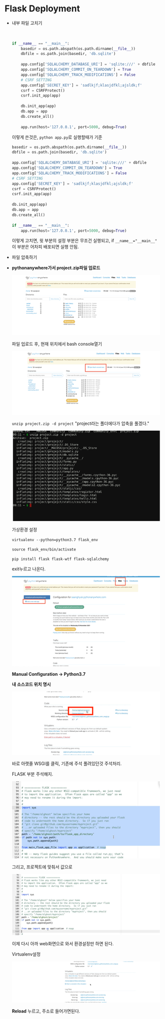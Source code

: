 # Flask Deployment

- 내부 파일 고치기 

  ```python
  
  
  if __name__ == "__main__":
      basedir = os.path.abspath(os.path.dirname(__file__))
      dbfile = os.path.join(basedir, 'db.sqlite')
  
      app.config['SQLALCHEMY_DATABASE_URI'] = 'sqlite:///' + dbfile
      app.config['SQLALCHEMY_COMMIT_ON_TEARDOWN'] = True
      app.config['SQLALCHEMY_TRACK_MODIFICATIONS'] = False
      # CSRF SETTING
      app.config['SECRET_KEY'] = 'sadlkjf;klasjdfkl;ajsldk;f'
      csrf = CSRFProtect()
      csrf.init_app(app)
  
      db.init_app(app)
      db.app = app
      db.create_all()
  
      app.run(host='127.0.0.1', port=5000, debug=True)
  
  ```

  이렇게 쓴것은, `python app.py`로 실행할때가 기준

  ```python
  basedir = os.path.abspath(os.path.dirname(__file__))
  dbfile = os.path.join(basedir, 'db.sqlite')
  
  app.config['SQLALCHEMY_DATABASE_URI'] = 'sqlite:///' + dbfile
  app.config['SQLALCHEMY_COMMIT_ON_TEARDOWN'] = True
  app.config['SQLALCHEMY_TRACK_MODIFICATIONS'] = False
  # CSRF SETTING
  app.config['SECRET_KEY'] = 'sadlkjf;klasjdfkl;ajsldk;f'
  csrf = CSRFProtect()
  csrf.init_app(app)
  
  db.init_app(app)
  db.app = app
  db.create_all()
  
  if __name__ == "__main__":
      app.run(host='127.0.0.1', port=5000, debug=True)
  
  ```

  이렇게 고치면, 윗 부분의 설정 부분은 무조건 실행되고, if `__name__="__main__"` 이 부분은 어차피 배포되면 실행 안됨. 

- 파일 압축하기 

- **pythonanywhere가서 project.zip파일 업로드**

  ![1_2](./source/1_2.png)

  파일 업로드 후, 현재 위치에서 bash console열기 

  ![1_2](./source/1_3.png)

  `unzip project.zip -d project` "project라는 폴더에다가 압축을 풀겠다."

  ![1_2](./source/1_4.png)

  가상환경 설정

  `virtualenv --python=python3.7 flask_env `

  `source flask_env/bin/activate`

  `pip install flask flask-wtf flask-sqlalchemy`

  exit누르고 나온다. 

  ![1_2](./source/1_5.png)

  

  **Manual Configuration -> Python3.7**

  **내 소스코드 위치 명시**

  ![1_2](./source/1_6.png)

  

  바로 아랫줄 WSGI를 클릭, 기존에 주석 풀려있던것 주석처리. 

  FLASK 부분 주석해지. 

  ![1_2](./source/1_7.png)

  그리고, 프로젝트에 맞춰서 값으로 

  ![1_2](./source/1_8.png)

  이제 다시 아까 web화면으로 와서 환경설정만 하면 된다. 

  Virtualenv설정

  ![1_2](./source/1_9.png)

  **Reload** 누르고, 주소로 들어가면된다. 